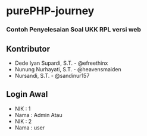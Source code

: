 # purePHP-journey
### Contoh Penyelesaian Soal UKK RPL versi web

## Kontributor
- Dede Iyan Supardi, S.T. - @efreethinx
- Nunung Nurhayati, S.T. - @heavensmaiden
- Nursandi, S.T. - @sandinur157

## Login Awal

- NIK : 1
- Nama : Admin
Atau
- NIK : 2
- Nama : user
